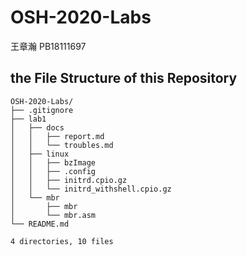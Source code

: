 # OSH-2020-Labs
王章瀚 PB18111697

## the File Structure of this Repository

```shell
OSH-2020-Labs/  
├── .gitignore  
├── lab1  
│   ├── docs  
│   │   ├── report.md  
│   │   └── troubles.md  
│   ├── linux  
│   │   ├── bzImage  
│   │   ├── .config  
│   │   ├── initrd.cpio.gz  
│   │   └── initrd_withshell.cpio.gz  
│   └── mbr  
│       ├── mbr  
│       └── mbr.asm  
└── README.md  
 
4 directories, 10 files  
```
